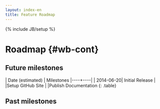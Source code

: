 ```yaml
---
layout: index-en
title: Feature Roadmap
---
```

{% include JB/setup %}

# Roadmap {#wb-cont}

<div class="toc"></div>

## Future milestones

| Date (estimated) | Milestones
|----+----|
| 2014-06-20| Initial Release
| |Setup GitHub Site
| |Publish Documentation
{: .table}

## Past milestones